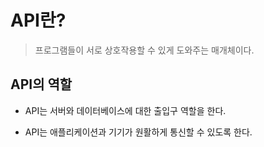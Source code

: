 # API란?

> 프로그램들이 서로 상호작용할 수 있게 도와주는 매개체이다.

## API의 역할

- API는 서버와 데이터베이스에 대한 출입구 역할을 한다.

- API는 애플리케이션과 기기가 원활하게 통신할 수 있도록 한다.
